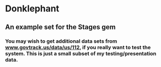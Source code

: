 # Donklephant

## An example set for the Stages gem

### You may wish to get additional data sets from www.govtrack.us/data/us/112, if you really want to test the system.  This is just a small subset of my testing/presentation data.

